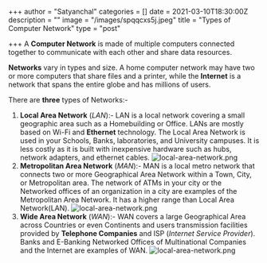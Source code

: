 +++
author = "Satyanchal"
categories = []
date = 2021-03-10T18:30:00Z
description = ""
image = "/images/spqqcxs5j.jpeg"
title = "Types of Computer Network"
type = "post"

+++
A **Computer Network** is made of multiple computers connected together to communicate with each other and share data resources.

**Networks** vary in types and size. A home computer network may have two or more computers that share files and a printer, while the **Internet** is a network that spans the entire globe and has millions of users.

There are **three** types of Networks:-

1. **Local Area Network** (_LAN_):- LAN is a local network covering a small geographic area such as a Homebuilding or Office. LANs are mostly based on Wi-Fi and **Ethernet** technology.  The Local Area Network is used in your Schools, Banks, laboratories, and University campuses. It is less costly as it is built with inexpensive hardware such as hubs, network adapters, and ethernet cables. ![local-area-network.png](https://cdn.hashnode.com/res/hashnode/image/upload/v1610532971097/mi2vzRVLZ.png)
2. **Metropolitan Area Network** (_MAN_):- MAN is a local metro network that connects two or more Geographical Area Network within a Town, City, or Metropolitan area. The network of ATMs in your city or the Networked offices of an organization in a city are examples of the Metropolitan Area Network. It has a higher range than Local Area Network(LAN). ![local-area-network.png](https://static.javatpoint.com/tutorial/computer-network/images/metropolitan-area-network.png)
3. **Wide Area Network** (_WAN_):- WAN covers a large Geographical Area across Countries or even Continents and users transmission facilities provided by **Telephone Companies** and ISP (_Internet Service Provider_). Banks and E-Banking Networked Offices of Multinational Companies and the Internet are examples of WAN. ![local-area-network.png](https://static.javatpoint.com/tutorial/computer-network/images/wide-area-network.png)